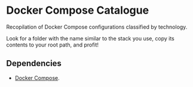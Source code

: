 # Docker Compose Catalogue

Recopilation of Docker Compose configurations classified by technology.

Look for a folder with the name similar to the stack you use, copy its contents to your root path, and profit!

## Dependencies

- [Docker Compose](https://docs.docker.com/compose/install/).
